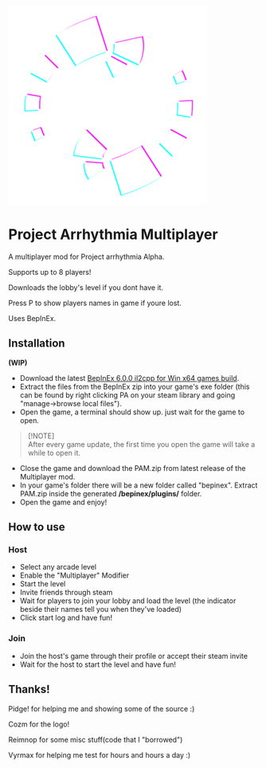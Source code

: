 ![Logo](Logo400x400.png)

# **Project Arrhythmia Multiplayer**

A multiplayer mod for Project arrhythmia Alpha.

Supports up to 8 players!

Downloads the lobby's level if you dont have it.

Press P to show players names in game if youre lost.

Uses BepInEx.

## **Installation**
**(WIP)**

* Download the latest [BepInEx 6.0.0 il2cpp for Win x64 games build](https://builds.bepinex.dev/projects/bepinex_be).
* Extract the files from the BepInEx zip into your game's exe folder (this can be found by right clicking PA on your steam library and going "manage->browse local files").
* Open the game, a terminal should show up. just wait for the game to open.
  
> [!NOTE]\
> After every game update, the first time you open the game will take a while to open it.

* Close the game and download the PAM.zip from latest release of the Multiplayer mod.
* In your game's folder there will be a new folder called "bepinex". Extract PAM.zip inside the generated **/bepinex/plugins/** folder.
* Open the game and enjoy!

## **How to use**

### Host

* Select any arcade level
* Enable the "Multiplayer" Modifier
* Start the level
* Invite friends through steam
* Wait for players to join your lobby and load the level (the indicator beside their names tell you when they've loaded)
* Click start log and have fun!


### Join 

* Join the host's game through their profile or accept their steam invite
* Wait for the host to start the level and have fun!

## Thanks!
Pidge! for helping me and showing some of the source :)

Cozm for the logo!

Reimnop for some misc stuff(code that I "borrowed")

Vyrmax for helping me test for hours and hours a day :)
